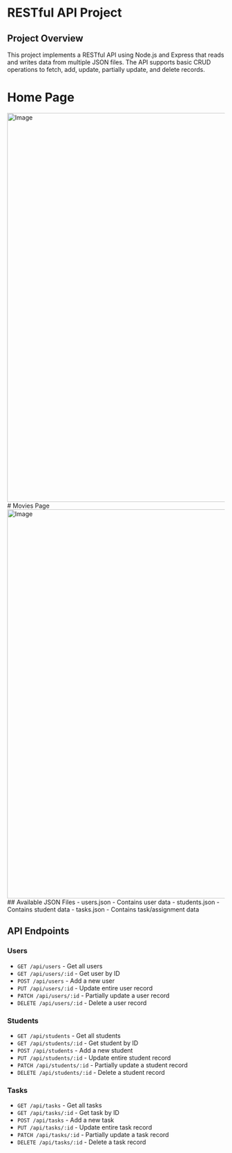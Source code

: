 # RESTful API Project

## Project Overview
This project implements a RESTful API using Node.js and Express that reads and writes data from multiple JSON files. The API supports basic CRUD operations to fetch, add, update, partially update, and delete records.

# Home Page
<img width="1600" height="900" alt="Image" src="https://github.com/user-attachments/assets/b088fc0b-100c-453d-863a-425b86b4f6e2" />
# Movies Page
<img width="1600" height="900" alt="Image" src="https://github.com/user-attachments/assets/fd1756fb-299f-493d-bf4a-9a415d7c54ba" />
## Available JSON Files
- users.json - Contains user data
- students.json - Contains student data
- tasks.json - Contains task/assignment data

## API Endpoints

### Users
- `GET /api/users` - Get all users
- `GET /api/users/:id` - Get user by ID
- `POST /api/users` - Add a new user
- `PUT /api/users/:id` - Update entire user record
- `PATCH /api/users/:id` - Partially update a user record
- `DELETE /api/users/:id` - Delete a user record

### Students
- `GET /api/students` - Get all students
- `GET /api/students/:id` - Get student by ID
- `POST /api/students` - Add a new student
- `PUT /api/students/:id` - Update entire student record
- `PATCH /api/students/:id` - Partially update a student record
- `DELETE /api/students/:id` - Delete a student record

### Tasks
- `GET /api/tasks` - Get all tasks
- `GET /api/tasks/:id` - Get task by ID
- `POST /api/tasks` - Add a new task
- `PUT /api/tasks/:id` - Update entire task record
- `PATCH /api/tasks/:id` - Partially update a task record
- `DELETE /api/tasks/:id` - Delete a task record



